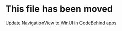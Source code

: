 # This file has been moved

[Update NavigationView to WinUI in CodeBehind apps](https://github.com/microsoft/WindowsTemplateStudio/blob/release/docs/UWP/projecttypes/fromnavigationviewtowinui/codebehind-vb.md)